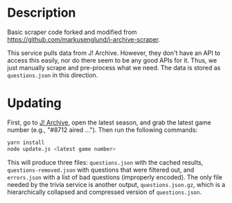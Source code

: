 # Description

Basic scraper code forked and modified from https://github.com/markusenglund/j-archive-scraper.

This service pulls data from J! Archive.
However, they don't have an API to access this easily, nor do there seem to be any good APIs for it.
Thus, we just manually scrape and pre-process what we need.
The data is stored as `questions.json` in this direction.

# Updating

First, go to [J! Archive](https://j-archive.com/), open the latest season,
and grab the latest game number (e.g., "#8712 aired ...").
Then run the following commands:

```sh
yarn install
node update.js <latest game number>
```

This will produce three files: `questions.json` with the cached results,
`questions-removed.json` with questions that were filtered out,
and `errors.json` with a list of bad questions (improperly encoded).
The only file needed by the trivia service is another output,
`questions.json.gz`, which is a hierarchically collapsed and compressed
version of `questions.json`.

